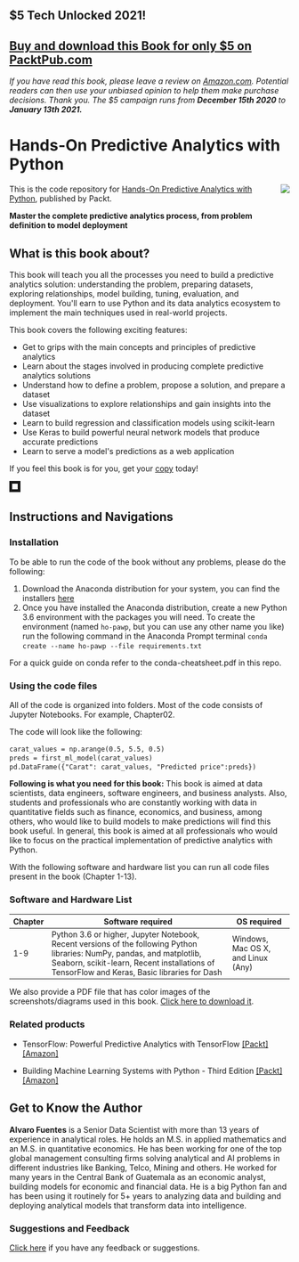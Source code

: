 ## $5 Tech Unlocked 2021!
[Buy and download this Book for only $5 on PacktPub.com](https://www.packtpub.com/product/hands-on-predictive-analytics-with-python/9781789138719)
-----
*If you have read this book, please leave a review on [Amazon.com](https://www.amazon.com/gp/product/178913871X).     Potential readers can then use your unbiased opinion to help them make purchase decisions. Thank you. The $5 campaign         runs from __December 15th 2020__ to __January 13th 2021.__*

# Hands-On Predictive Analytics with Python

<a href="https://www.packtpub.com/big-data-and-business-intelligence/hands-predictive-analytics-python?utm_source=github&utm_medium=repository&utm_campaign=9781789138719"><img src="https://www.packtpub.com/sites/default/files/9781789138719_cover.png" height="256px" align="right"></a>

This is the code repository for [Hands-On Predictive Analytics with Python](https://www.packtpub.com/big-data-and-business-intelligence/hands-predictive-analytics-python?utm_source=github&utm_medium=repository&utm_campaign=9781789138719), published by Packt.

**Master the complete predictive analytics process, from problem definition to model deployment**

## What is this book about?
This book will teach you all the processes you need to build a predictive analytics solution: understanding the problem, preparing datasets, exploring relationships, model building, tuning, evaluation, and deployment. You'll earn to use Python and its data analytics ecosystem to implement the main techniques used in real-world projects.

This book covers the following exciting features: 
* Get to grips with the main concepts and principles of predictive analytics
* Learn about the stages involved in producing complete predictive analytics solutions
* Understand how to define a problem, propose a solution, and prepare a dataset
* Use visualizations to explore relationships and gain insights into the dataset
* Learn to build regression and classification models using scikit-learn
* Use Keras to build powerful neural network models that produce accurate predictions
* Learn to serve a model's predictions as a web application

If you feel this book is for you, get your [copy](https://www.amazon.com/dp/178913871X) today!

<a href="https://www.packtpub.com/?utm_source=github&utm_medium=banner&utm_campaign=GitHubBanner"><img src="https://raw.githubusercontent.com/PacktPublishing/GitHub/master/GitHub.png" 
alt="https://www.packtpub.com/" border="5" /></a>

## Instructions and Navigations

### Installation
To be able to run the code of the book without any problems, please do the following:
1. Download the Anaconda distribution for your system, you can find the installers [here](https://www.anaconda.com)
1. Once you have installed the Anaconda distribution, create a new Python 3.6 environment with the packages you will need.
To create the environment (named `ho-pawp`, but you can use any other name you like) run the following command
in the Anaconda Prompt terminal `conda create --name ho-pawp --file requirements.txt `

For a quick guide on conda refer to the conda-cheatsheet.pdf in this repo.
### Using the code files

All of the code is organized into folders. Most of the code consists of Jupyter Notebooks. For example, Chapter02.

The code will look like the following:
```
carat_values = np.arange(0.5, 5.5, 0.5)
preds = first_ml_model(carat_values)
pd.DataFrame({"Carat": carat_values, "Predicted price":preds})
```

**Following is what you need for this book:**
This book is aimed at data scientists, data engineers, software engineers, and business analysts. Also, students and professionals who are constantly working with data in quantitative fields such as finance, economics, and business, among others, who would like to build models to make predictions will find this book useful. In general, this book is aimed at all professionals who would like to focus on the practical implementation of predictive analytics with Python.

With the following software and hardware list you can run all code files present in the book (Chapter 1-13).
### Software and Hardware List
| Chapter | Software required                     | OS required                         |
| ------- | ------------------------------------  | ----------------------------------- |
| 1-9     | Python 3.6 or higher, Jupyter Notebook, Recent versions of the following Python libraries: NumPy, pandas, and matplotlib, Seaborn, scikit-learn, Recent installations of TensorFlow and Keras, Basic libraries for Dash | Windows, Mac OS X, and Linux (Any) |

We also provide a PDF file that has color images of the screenshots/diagrams used in this book. [Click here to download it]().

### Related products
* TensorFlow: Powerful Predictive Analytics with TensorFlow [[Packt]](https://www.packtpub.com/big-data-and-business-intelligence/tensorflow-powerful-predictive-analytics-tensorflow?utm_source=github&utm_medium=repository&utm_campaign=9781789136913) [[Amazon]](https://www.amazon.com/dp/1789136911)

* Building Machine Learning Systems with Python - Third Edition [[Packt]](https://www.packtpub.com/big-data-and-business-intelligence/building-machine-learning-systems-python-third-edition?utm_source=github&utm_medium=repository&utm_campaign=9781788623223) [[Amazon]](https://www.amazon.com/dp/1788623223)


## Get to Know the Author
**Alvaro Fuentes** is a Senior Data Scientist with more than 13 years of experience in analytical roles.
He holds an M.S. in applied mathematics and an M.S. in quantitative economics. He has been working for one of the top global
management consulting firms solving analytical and AI problems in different industries like Banking, Telco, Mining and others.
He worked for many years in the Central Bank of Guatemala as an economic analyst, building models for economic and financial data.
He is a big Python fan and has been using it routinely for 5+ years to analyzing data and building and deploying analytical models that transform data into intelligence.


### Suggestions and Feedback
[Click here](https://docs.google.com/forms/d/e/1FAIpQLSdy7dATC6QmEL81FIUuymZ0Wy9vH1jHkvpY57OiMeKGqib_Ow/viewform) if you have any feedback or suggestions.


